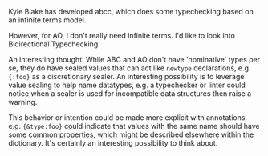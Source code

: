 
Kyle Blake has developed abcc, which does some typechecking based on an infinite terms model.

However, for AO, I don't really need infinite terms. I'd like to look into Bidirectional Typechecking.

An interesting thought: While ABC and AO don't have 'nominative' types per se, they do have sealed values that can act like `newtype` declarations, e.g. `{:foo}` as a discretionary sealer. An interesting possibility is to leverage value sealing to help name datatypes, e.g. a typechecker or linter could notice when a sealer is used for incompatible data structures then raise a warning.

This behavior or intention could be made more explicit with annotations, e.g. `{&type:foo}` could indicate that values with the same name should have some common properties, which might be described elsewhere within the dictionary. It's certainly an interesting possibility to think about.
